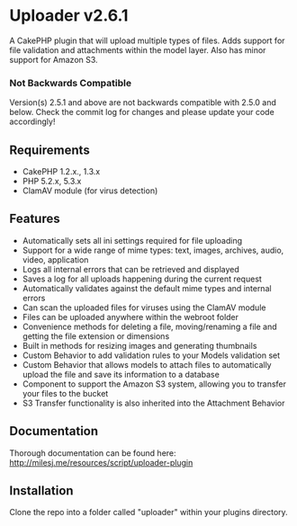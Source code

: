 # Uploader v2.6.1 #

A CakePHP plugin that will upload multiple types of files. Adds support for file validation and attachments within the model layer. Also has minor support for Amazon S3.

### Not Backwards Compatible ###

Version(s) 2.5.1 and above are not backwards compatible with 2.5.0 and below.
Check the commit log for changes and please update your code accordingly!

## Requirements ##

* CakePHP 1.2.x., 1.3.x
* PHP 5.2.x, 5.3.x
* ClamAV module (for virus detection)

## Features ##

* Automatically sets all ini settings required for file uploading
* Support for a wide range of mime types: text, images, archives, audio, video, application
* Logs all internal errors that can be retrieved and displayed
* Saves a log for all uploads happening during the current request
* Automatically validates against the default mime types and internal errors
* Can scan the uploaded files for viruses using the ClamAV module
* Files can be uploaded anywhere within the webroot folder
* Convenience methods for deleting a file, moving/renaming a file and getting the file extension or dimensions
* Built in methods for resizing images and generating thumbnails
* Custom Behavior to add validation rules to your Models validation set
* Custom Behavior that allows models to attach files to automatically upload the file and save its information to a database
* Component to support the Amazon S3 system, allowing you to transfer your files to the bucket
* S3 Transfer functionality is also inherited into the Attachment Behavior

## Documentation ##

Thorough documentation can be found here: http://milesj.me/resources/script/uploader-plugin

## Installation ##

Clone the repo into a folder called "uploader" within your plugins directory.
